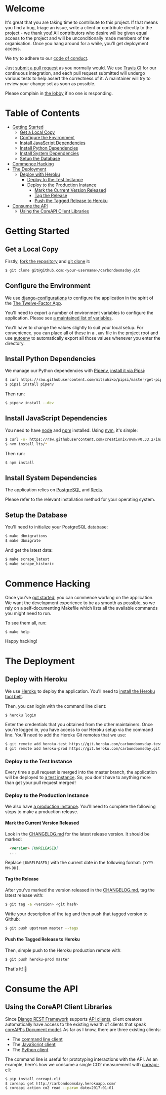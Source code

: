 # Welcome

It's great that you are taking time to contribute to this project. If that
means you find a bug, triage an issue, write a client or contribute directly to
the project - we thank you! All contributors who desire will be given equal
access to the project and will be unconditionally made members of the
organisation. Once you hang around for a while, you'll get deployment access.

We try to adhere to our [code of conduct].

[code of conduct]: https://github.com/giving-a-fuck-about-climate-change/carbondoomsday/blob/master/CONDUCT.md

Just [submit a pull request] as you normally would. We use [Travis CI] for our
continuous integration, and each pull request submitted will undergo various
tests to help assert the correctness of it. A maintainer will try to review
your change set as soon as possible.

Please complain in [the lobby] if no one is responding.

[submit a pull request]: https://help.github.com/articles/creating-a-pull-request/
[Travis CI]: https://travis-ci.org/
[the lobby]: https://gitter.im/giving-a-fuck-about-climate-change/Lobby

# Table of Contents
  * [Getting Started](#getting-started)
    * [Get a Local Copy](#get-a-local-copy)
    * [Configure the Environment](#configure-the-environment)
    * [Install JavaScript Dependencies](#install-javascript-dependencies)
    * [Install Python Dependencies](#install-python-dependencies)
    * [Install System Dependencies](#install-system-dependencies)
    * [Setup the Database](#setup-the-database)
  * [Commence Hacking](#commence-hacking)
  * [The Deployment](#the-deployment)
      * [Deploy with Heroku](#deploy-with-heroku)
        * [Deploy to the Test Instance](#deploy-to-the-test-instance)
        * [Deploy to the Production Instance](#deploy-to-the-production-instance)
          * [Mark the Current Version Released](#mark-the-current-version-released)
          * [Tag the Release](#tag-the-release)
          * [Push the Tagged Release to Heroku](#push-the-tagged-release-to-heroku)
  * [Consume the API](#consume-the-api)
    * [Using the CoreAPI Client Libraries](#using-the-coreapi-client-libraries)

# Getting Started

## Get a Local Copy

Firstly, [fork the repository] and [git clone] it:

[fork the repository]: https://help.github.com/articles/fork-a-repo://help.github.com/articles/fork-a-repo/
[git clone]: https://git-scm.com/book/en/Getting-Started-Git-Basics

``` bash
$ git clone git@github.com:<your-username>/carbondoomsday.git
```

## Configure the Environment

We use [django-configurations] to configure the application in the spirit of
the [The Twelve-Factor App].

You'll need to export a number of environment variables to configure the
application. Please see [a maintained list of variables].

You'll have to change the values slightly to suit your local setup. For
convenience, you can place all of these in a `.env` file in the project root
and use [autoenv] to automatically export all those values whenever you enter
the directory.

[django-configurations]: https://github.com/jazzband/django-configurations
[The Twelve-Factor App]: https://12factor.net/config
[autoenv]:https://github.com/kennethreitz/autoenv
[a maintained list of variables]: https://github.com/giving-a-fuck-about-climate-change/carbondoomsday/blob/master/dockercompose/app/carbondoomsday.env

## Install Python Dependencies

We manage our Python dependencies with [Pipenv], [install it via Pipsi]:

[Pipenv]: http://pipenv.org/
[install it via Pipsi]: http://docs.pipenv.org/en/latest/advanced.html#fancy-installation-of-pipenv

``` bash
$ curl https://raw.githubusercontent.com/mitsuhiko/pipsi/master/get-pipsi.py | python3
$ pipsi install pipenv
```

Then run:

``` bash
$ pipenv install --dev
```

## Install JavaScript Dependencies

You need to have [node] and [npm] installed. Using [nvm], it's simple:

[node]: https://nodejs.org/
[npm]: https://www.npmjs.com/
[nvm]: https://github.com/creationix/nvm#installation

``` bash
$ curl -o- https://raw.githubusercontent.com/creationix/nvm/v0.33.2/install.sh | bash
$ nvm install lts/*
```

Then run:

``` bash
$ npm install
```

## Install System Dependencies

The application relies on [PostgreSQL] and [Redis].

Please refer to the relevant installation method for your operating system.

[PostgreSQL]: https://www.postgresql.org/
[Redis]: https://redis.io/

## Setup the Database

You'll need to initialize your PostgreSQL database:


``` bash
$ make dbmigrations
$ make dbmigrate
```

And get the latest data:

``` bash
$ make scrape_latest
$ make scrape_historic
```

# Commence Hacking

Once you've [got started], you can commence working on the application. We want
the development experience to be as smooth as possible, so we rely on a self-documenting
Makefile which lists all the available commands you might need to run.

To see them all, run:

[got started]: #getting-started

```
$ make help
```

Happy hacking!

# The Deployment

## Deploy with Heroku

We use [Heroku] to deploy the application. You'll need to [install the Heroku
tool belt].

Then, you can login with the command line client:

[Heroku]: https://devcenter.heroku.com/
[install the Heroku tool belt]: https://devcenter.heroku.com/articles/heroku-cli#download-and-install

``` bash
$ heroku login
```

Enter the credentials that you obtained from the other maintainers. Once you're
logged in, you have access to our Heroku setup via the command line. You'll need
to add the Heroku Git remotes that we use:

``` bash
$ git remote add heroku-test https://git.heroku.com/carbondoomsday-test.git
$ git remote add heroku-prod https://git.heroku.com/carbondoomsday.git
```

### Deploy to the Test Instance

Every time a pull request is merged into the master branch, the application
will be deployed to [a test instance]. So, you don't have to anything more than
get your pull request merged!

[a test instance]: https://carbondoomsday-test.herokuapp.com/

### Deploy to the Production Instance

We also have [a production instance]. You'll need to complete the following steps
to make a production release.

[a production instance]: https://carbondoomsday.herokuapp.com/

#### Mark the Current Version Released

Look in the [CHANGELOG.md] for the latest release version. It should be marked:

[CHANGELOG.md]: https://github.com/giving-a-fuck-about-climate-change/carbondoomsday/blob/master/CHANGELOG.md

``` markdown
  <version> [UNRELEASED]
  ...
```

Replace `[UNRELEASED]` with the current date in the following format: `[YYYY-MM-DD]`.

#### Tag the Release

After you've marked the version released in the [CHANGELOG.md], tag the latest release with:

[CHANGELOG.md]: https://github.com/giving-a-fuck-about-climate-change/carbondoomsday/blob/master/CHANGELOG.md

``` bash
$ git tag -a <version> <git hash>
```

Write your description of the tag and then push that tagged version to Github:

``` bash
$ git push upstream master --tags
```

#### Push the Tagged Release to Heroku

Then, simple push to the Heroku production remote with:

``` bash
$ git push heroku-prod master
```

That's it! :beers:

# Consume the API

## Using the CoreAPI Client Libraries

Since [Django REST Framework] supports [API clients], client creators
automatically have access to the existing wealth of clients that speak
[coreAPI's Document model]. As far as I know, there are three existing
clients:

[Django REST Framework]: http://www.django-rest-framework.org/
[API clients]: http://www.django-rest-framework.org/topics/api-clients/
[coreAPI's Document model]: http://www.coreapi.org/specification/document/

  * The [command line client]
  * The [JavaScript client]
  * The [Python client]

[command line client]: http://www.django-rest-framework.org/topics/api-clients/#command-line-client
[JavaScript client]: http://www.django-rest-framework.org/topics/api-clients/#javascript-client-library
[Python client]: http://www.django-rest-framework.org/topics/api-clients/#python-client-library

The command line is useful for prototyping interactions with the API. As an
example, here's how we consume a single CO2 measurement with [coreapi-cli]:

[coreapi-cli]: http://www.coreapi.org/tools-and-resources/command-line-client/

```bash
$ pip install coreapi-cli
$ coreapi get http://carbondoomsday.herokuapp.com/
$ coreapi action co2 read --param date=2017-01-01
```
